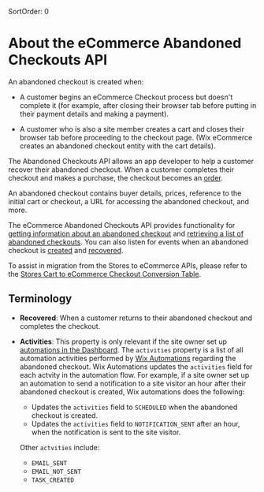 SortOrder: 0
# About the eCommerce Abandoned Checkouts API

An abandoned checkout is created when:

+ A customer begins an eCommerce Checkout process but doesn't complete it (for example, after closing their browser tab before putting in their payment details and making a payment).

+ A customer who is also a site member creates a cart and closes their browser tab before proceeding to the checkout page. (Wix eCommerce creates an abandoned checkout entity with the cart details).

The Abandoned Checkouts API allows an app developer to help a customer recover their abandoned checkout. When a customer completes their checkout and makes a purchase, the checkout becomes an [order](https://dev.wix.com/api/rest/wix-ecommerce/orders).

An abandoned checkout contains buyer details, prices, reference to the initial cart or checkout, a URL for accessing the abandoned checkout, and more.

The eCommerce Abandoned Checkouts API provides functionality for [getting information about an abandoned checkout](https://dev.wix.com/api/rest/wix-ecommerce/abandoned-checkouts/get-abandoned-checkout) and [retrieving a list of abandoned checkouts](https://dev.wix.com/api/rest/wix-ecommerce/abandoned-checkouts/query-abandoned-checkouts). You can also listen for events when an abandoned checkout is [created](https://dev.wix.com/api/rest/wix-ecommerce/abandoned-checkouts/abandoned-checkout-created-webhook) and [recovered](https://dev.wix.com/api/rest/wix-ecommerce/abandoned-checkouts/abandoned-checkout-recovered-webhook). 

To assist in migration from the Stores to eCommerce APIs, please refer to the [Stores Cart to eCommerce Checkout Conversion Table](https://dev.wix.com/api/rest/wix-ecommerce/checkout/stores-cart-to-ecommerce-checkout-object-conversion).

## Terminology

+ **Recovered**: When a customer returns to their abandoned checkout and completes the checkout.

+ **Activities**: This property is only relevant if the site owner set up [automations in the Dashboard](https://support.wix.com/en/article/wix-automations-creating-a-new-automation). The `activities` property is a list of all automation activities performed by [Wix Automations](https://support.wix.com/en/article/wix-automations-getting-started) regarding the abandoned checkout. Wix Automations updates the `activities` field for each actvity in the automation flow. For example, if a site owner set up an automation to send a notification to a site visitor an hour after their abandoned checkout is created, Wix automations does the following:
  + Updates the `activities` field to `SCHEDULED` when the abandoned checkout is created. 
  + Updates the `activities` field to `NOTIFICATION_SENT` after an hour, when the notification is sent to the site visitor.


  Other `actvities` include:
    + `EMAIL_SENT` 
    + `EMAIL_NOT_SENT`
    + `TASK_CREATED` 
